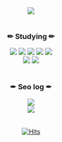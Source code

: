 
<div align = "center">
  <img align="center" src="https://github-readme-stats.vercel.app/api/top-langs/?username=Seo0H&theme=dark&layout=compact" />            
</div>


<br>

<h3 align="center">✏ Studying ✏</h3>

<div align = "center">
  <img src="https://img.shields.io/badge/Javascript-yellow?style=flat-square&logo=Javascript&logoColor=white"/>
  <img src="https://img.shields.io/badge/HTML-red?style=flat-square&logo=HTML5&logoColor=white"/>
  <img src="https://img.shields.io/badge/CSS-blue?style=flat-square&logo=css3&logoColor=white"/>
  <img src="https://img.shields.io/badge/Java-orange?style=flat-square&logo=Java&logoColor=orange"/>
  <img src="https://img.shields.io/badge/Arduino-00979D?style=flat-square&logo=Arduino&logoColor=white"/>
  <br>
  <img src="https://img.shields.io/badge/MySQL-4479A1?style=flat-square&logo=MySQL&logoColor=white"/>
  <img src="https://img.shields.io/badge/Spring&Springboot-green?style=flat-square&logo=spring&logoColor=white"/>
</div>

<br>

<h3 align="center">✒ Seo log ✒</h3>

<div align = "center">
  <a href="https://seo0h.tistory.com" target="_blank" >
    <img src="https://img.shields.io/badge/Tistory-Seo.log-EEEEEE?style=for-the-badge&logo=Tistory&logoColor=white"/>
  </a>
  <br>
  <a href="https://seo0h.notion.site/SEO-Portfolio-88d0f94693c64a69a5fc4fb527db3b3f" target="_blank" >
    <img src="https://img.shields.io/badge/Notion-Seo Portfolio-EEEEEE?style=for-the-badge&logo=Notion&logoColor=white"/>
  </a>
</div>

<br>
<br>
<div align = "center">
<a href="https://hits.sh/github.com/Seo0H/"><img alt="Hits" src="https://hits.sh/github.com/Seo0H.svg?view=today-total&style=flat-square&color=ebebeb&logo=github"/>
</div>
